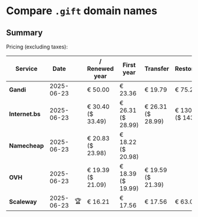 # Compare `.gift` domain names

## Summary

Pricing (excluding taxes):

| Service | Date |  | / Renewed year | First year | Transfer | Restoration |
|--|--|--|--|--|--|--|
| **Gandi** | 2025-06-23 |  | € 50.00 | € 23.36 | € 19.79 | € 75.23 |
| **Internet.bs** | 2025-06-23 |  | € 30.40<br>($ 33.49) | € 26.31<br>($ 28.99) | € 26.31<br>($ 28.99) | € 130.25<br>($ 143.49) |
| **Namecheap** | 2025-06-23 |  | € 20.83<br>($ 23.98) | € 18.22<br>($ 20.98) |  |  |
| **OVH** | 2025-06-23 |  | € 19.39<br>($ 21.09) | € 18.39<br>($ 19.99) | € 19.59<br>($ 21.39) |  |
| **Scaleway** | 2025-06-23 | 🏆 | € 16.21 | € 17.56 | € 17.56 | € 63.09 |

